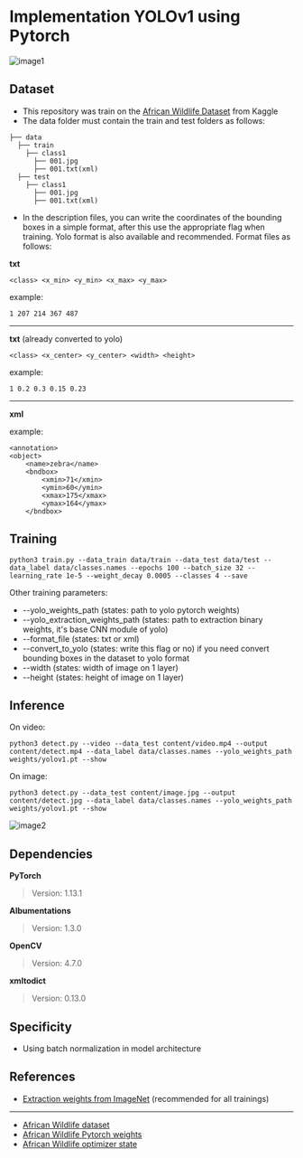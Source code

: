 # Implementation YOLOv1 using Pytorch
![image1](https://user-images.githubusercontent.com/86290623/219783934-c0553408-48f6-474c-bd45-05b65c450e5b.jpg)

## Dataset
* This repository was train on the [African Wildlife Dataset](https://www.kaggle.com/datasets/biancaferreira/african-wildlife) from Kaggle
* The data folder must contain the train and test folders as follows:
> 
    ├── data 
      ├── train
        ├── class1
          ├── 001.jpg
          ├── 001.txt(xml)
      ├── test 
        ├── class1
          ├── 001.jpg
          ├── 001.txt(xml)
        
* In the description files, you can write the coordinates of the bounding boxes in a simple format, after this use the appropriate flag when training. Yolo format is also available and recommended. Format files as follows:

**txt**
>
    <class> <x_min> <y_min> <x_max> <y_max>
example:
>
    1 207 214 367 487
___
**txt** (already converted to yolo)
>
    <class> <x_center> <y_center> <width> <height>
example:
>
    1 0.2 0.3 0.15 0.23
___
**xml**

example:
>
    <annotation>
	<object>
		<name>zebra</name>
		<bndbox>
			<xmin>71</xmin>
			<ymin>60</ymin>
			<xmax>175</xmax>
			<ymax>164</ymax>
		</bndbox>
    
## Training
> 
    python3 train.py --data_train data/train --data_test data/test --data_label data/classes.names --epochs 100 --batch_size 32 --learning_rate 1e-5 --weight_decay 0.0005 --classes 4 --save

Other training parameters:
* --yolo_weights_path            (states: path to yolo pytorch weights)
* --yolo_extraction_weights_path (states: path to extraction binary weights, it's base CNN module of yolo)
* --format_file                  (states: txt or xml)
* --convert_to_yolo              (states: write this flag or no) if you need convert bounding boxes in the dataset to yolo format
* --width                        (states: width of image on 1 layer)
* --height                       (states: height of image on 1 layer)

## Inference
On video:
> 
    python3 detect.py --video --data_test content/video.mp4 --output content/detect.mp4 --data_label data/classes.names --yolo_weights_path weights/yolov1.pt --show
On image:
> 
    python3 detect.py --data_test content/image.jpg --output content/detect.jpg --data_label data/classes.names --yolo_weights_path weights/yolov1.pt --show

![image2](https://user-images.githubusercontent.com/86290623/219795511-21dd8c57-387d-45cf-8f28-6bcee6621fee.jpg)

## Dependencies
**PyTorch** 
> Version: 1.13.1

**Albumentations**
> Version: 1.3.0

**OpenCV**
> Version: 4.7.0

**xmltodict**
> Version: 0.13.0


## Specificity
* Using batch normalization in model architecture

## References
* [Extraction weights from ImageNet](https://pjreddie.com/media/files/extraction.weights) (recommended for all trainings)
___
* [African Wildlife dataset](https://www.kaggle.com/datasets/biancaferreira/african-wildlife?resource=download)
* [African Wildlife Pytorch weights](https://drive.google.com/file/d/1V8tXqC5kN1WM3I7kk-w56RNFyL9oDAQV/view?usp=share_link)
* [African Wildlife optimizer state](https://drive.google.com/u/1/uc?id=1V8tXqC5kN1WM3I7kk-w56RNFyL9oDAQV&export=download)
